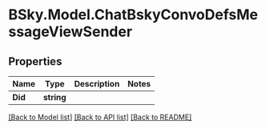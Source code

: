 # BSky.Model.ChatBskyConvoDefsMessageViewSender

## Properties

Name | Type | Description | Notes
------------ | ------------- | ------------- | -------------
**Did** | **string** |  | 

[[Back to Model list]](../README.md#documentation-for-models) [[Back to API list]](../README.md#documentation-for-api-endpoints) [[Back to README]](../README.md)

